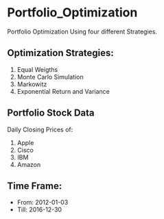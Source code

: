 # Portfolio_Optimization
Portfolio Optimization Using four different Strategies.
 
## Optimization Strategies:
  1. Equal Weigths
  2. Monte Carlo Simulation
  3. Markowitz
  4. Exponential Return and Variance
 
## Portfolio Stock Data
Daily Closing Prices of:
  1. Apple
  2. Cisco
  3. IBM
  4. Amazon
  
## Time Frame:
- From: 2012-01-03
- Till: 2016-12-30
